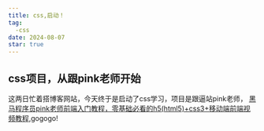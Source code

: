 ```yaml
---
title: css,启动！
tag: 
  -css
date: 2024-08-07
star: true
---
```


## css项目，从跟pink老师开始
这两日忙着搭博客网站，今天终于是启动了css学习，项目是跟逼站pink老师，
[黑马程序员pink老师前端入门教程，零基础必看的h5(html5)+css3+移动端前端视频教程](https://www.bilibili.com/video/BV14J4114768/?vd_source=45ffe393d7bcb3b8f7c4e89b37866936),gogogo!